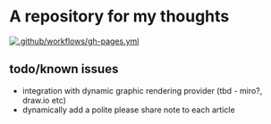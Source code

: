 # A repository for my thoughts
[![.github/workflows/gh-pages.yml](https://github.com/hailelagi/blog/actions/workflows/gh-pages.yml/badge.svg)](https://github.com/hailelagi/blog/actions/workflows/gh-pages.yml)

## todo/known issues
- integration with dynamic graphic rendering provider (tbd - miro?, draw.io etc)
- dynamically add a polite please share note to each article

